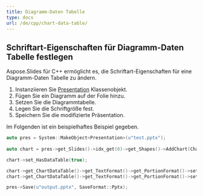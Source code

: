 ```yaml
---
title: Diagramm-Daten Tabelle
type: docs
url: /de/cpp/chart-data-table/
---
```


## **Schriftart-Eigenschaften für Diagramm-Daten Tabelle festlegen**
Aspose.Slides für C++ ermöglicht es, die Schriftart-Eigenschaften für eine Diagramm-Daten Tabelle zu ändern. 

1. Instanziieren Sie [Presentation](https://reference.aspose.com/slides/cpp/class/aspose.slides.presentation) Klassenobjekt.
1. Fügen Sie ein Diagramm auf der Folie hinzu.
1. Setzen Sie die Diagrammtabelle.
1. Legen Sie die Schriftgröße fest.
1. Speichern Sie die modifizierte Präsentation.

Im Folgenden ist ein beispielhaftes Beispiel gegeben. 

``` cpp
auto pres = System::MakeObject<Presentation>(u"test.pptx");
    
auto chart = pres->get_Slides()->idx_get(0)->get_Shapes()->AddChart(ChartType::ClusteredColumn, 50.0f, 50.0f, 600.0f, 400.0f);

chart->set_HasDataTable(true);

chart->get_ChartDataTable()->get_TextFormat()->get_PortionFormat()->set_FontBold(NullableBool::True);
chart->get_ChartDataTable()->get_TextFormat()->get_PortionFormat()->set_FontHeight(20.0f);

pres->Save(u"output.pptx", SaveFormat::Pptx);
```